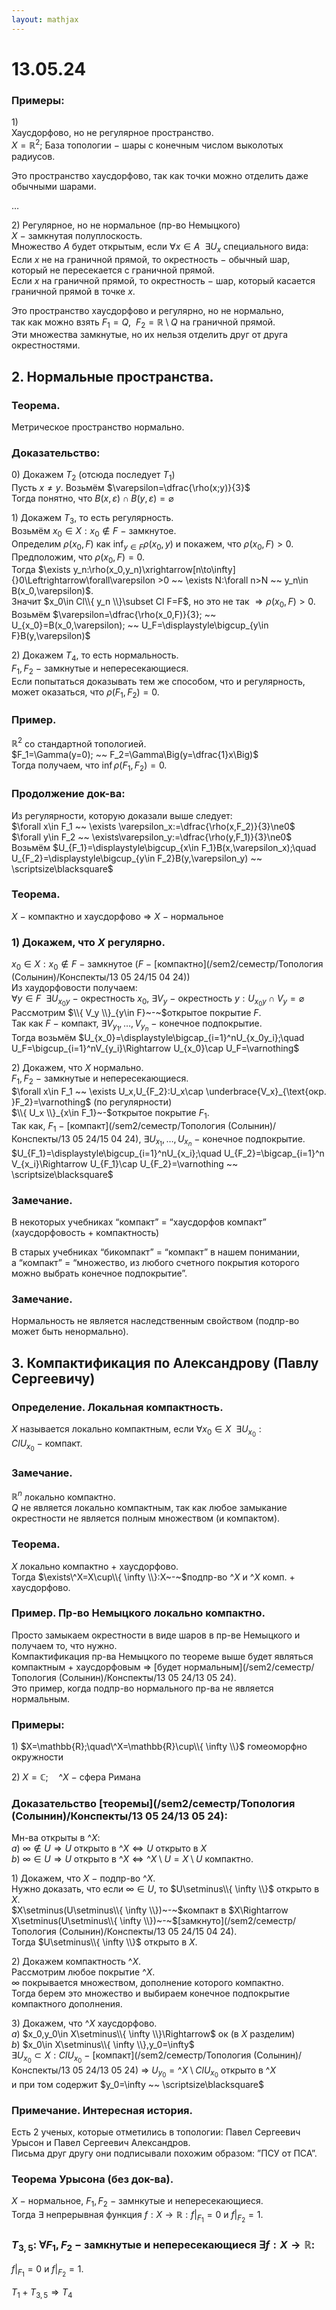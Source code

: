 ```yaml
---  
layout: mathjax  
---  
```

  
# 13.05.24  
  
### Примеры:  
$1)$  
 Хаусдорфово, но не регулярное пространство.  
$X=\mathbb{R}^2;$ База топологии $-$ шары с конечным числом выколотых радиусов.  
  
Это пространство хаусдорфово, так как точки можно отделить даже обычными шарами.  
  
…  
  
$2)$ Регулярное, но не нормальное (пр-во Немыцкого)  
$X~-~$замкнутая полуплоскость.  
Множество $A$ будет открытым, если $\forall x\in A ~~ \exists U_x$ специального вида:  
Если $x$ не на граничной прямой, то окрестность $-$ обычный шар, который не пересекается с граничной прямой.  
Если $x$ на граничной прямой, то окрестность $-$ шар, который касается граничной прямой в точке $x$.  
  
Это пространство хаусдорфово и регулярно, но не нормально,  
так как можно взять $F_1=Q, ~~ F_2=\mathbb{R}\setminus Q$ на граничной прямой.  
Эти множества замкнутые, но их нельзя отделить друг от друга окрестностями.  
  
## $2.$ Нормальные пространства.  
  
### Теорема.  
Метрическое пространство нормально.  
  
### Доказательство:  
$0)$ Докажем $T_2$ (отсюда последует $T_1$)  
Пусть $x\ne y$. Возьмём $\varepsilon=\dfrac{\rho(x;y)}{3}$  
Тогда понятно, что $B(x,\varepsilon)\cap B(y,\varepsilon)=\varnothing$  
  
$1)$ Докажем $T_3$, то есть регулярность.  
Возьмём $x_0\in X:x_0\notin F~-~$замкнутое.  
Определим $\rho(x_0, F)$ как $\displaystyle\inf_{y\in F}\rho(x_0,y)$ и покажем, что $\rho(x_0, F)>0$.  
Предположим, что $\rho(x_0,F)=0$.  
Тогда $\exists y_n:\rho(x_0,y_n)\xrightarrow[n\to\infty]{}0\Leftrightarrow\forall\varepsilon >0 ~~ \exists N:\forall n>N ~~ y_n\in B(x_0,\varepsilon)$.  
Значит $x_0\in Cl\\{ y_n \\}\subset Cl F=F$, но это не так $\Rightarrow \rho(x_0,F)>0$.  
Возьмём $\varepsilon=\dfrac{\rho(x_0,F)}{3}; ~~ U_{x_0}=B(x_0,\varepsilon); ~~ U_F=\displaystyle\bigcup_{y\in F}B(y,\varepsilon)$  
  
$2)$ Докажем $T_4$, то есть нормальность.  
$F_1,F_2~-~$замкнутые и непересекающиеся.  
Если попытаться доказывать тем же способом, что и регулярность, может оказаться, что $\rho(F_1,F_2)=0$.  
  
### Пример.  
$\mathbb{R}^2$ со стандартной топологией.  
$F_1=\Gamma(y=0); ~~ F_2=\Gamma\Big(y=\dfrac{1}x\Big)$  
Тогда получаем, что $\inf\rho(F_1,F_2)=0$.  
  
### Продолжение док-ва:  
Из регулярности, которую доказали выше следует:  
$\forall x\in F_1 ~~ \exists \varepsilon_x:=\dfrac{\rho(x,F_2)}{3}\ne0$  
$\forall y\in F_2 ~~ \exists\varepsilon_y:=\dfrac{\rho(y,F_1)}{3}\ne0$  
Возьмём $U_{F_1}=\displaystyle\bigcup_{x\in F_1}B(x,\varepsilon_x);\quad U_{F_2}=\displaystyle\bigcup_{y\in F_2}B(y,\varepsilon_y) ~~ \scriptsize\blacksquare$  
  
### Теорема.  
$X~-~$компактно и хаусдорфово $\Rightarrow$ $X~-~$нормальное  
  
### $1)$ Докажем, что $X$ регулярно.  
$x_0\in X:x_0\notin F~-~$замкнутое $(F~-~$[компактно](/sem2/семестр/Топология (Солынин)/Конспекты/13 05 24/15 04 24)$)$  
Из хаудорфовости получаем:  
$\forall y\in F ~~ \exists U_{x_0y}~-~$окрестность $x_0$, $\exists V_y~-~$окрестность $y:U_{x_0y}\cap V_y=\varnothing$  
Рассмотрим $\\{ V_y \\}_{y\in F}~-~$открытое покрытие $F$.  
Так как $F~-~$компакт, $\exists V_{y_1},\dots,V_{y_n}~-~$конечное подпокрытие.  
Тогда возьмём $U_{x_0}=\displaystyle\bigcap_{i=1}^nU_{x_0y_i};\quad U_F=\bigcup_{i=1}^nV_{y_i}\Rightarrow U_{x_0}\cap U_F=\varnothing$  
  
$2)$ Докажем, что $X$ нормально.  
$F_1,F_2~-~$замкнутые и непересекающиеся.  
$\forall x\in F_1 ~~ \exists U_x,U_{F_2}:U_x\cap \underbrace{V_x}_{\text{окр. }F_2}=\varnothing$ (по регулярности)  
$\\{ U_x \\}_{x\in F_1}~-$открытое покрытие $F_1$.  
Так как, $F_1~-~$[компакт](/sem2/семестр/Топология (Солынин)/Конспекты/13 05 24/15 04 24), $\exists U_{x_1},\dots,U_{x_n}~-~$конечное подпокрытие.  
$U_{F_1}=\displaystyle\bigcup_{i=1}^nU_{x_i};\quad U_{F_2}=\bigcap_{i=1}^n V_{x_i}\Rightarrow U_{F_1}\cap U_{F_2}=\varnothing ~~ \scriptsize\blacksquare$  
  
### Замечание.  
В некоторых учебниках “компакт” = “хаусдорфов компакт” (хаусдорфовость + компактность)  
  
В старых учебниках “бикомпакт” = “компакт” в нашем понимании,  
а “компакт” = “множество, из любого счетного покрытия которого можно выбрать конечное подпокрытие”.  
  
### Замечание.  
Нормальность не является наследственным свойством (подпр-во может быть ненормально).  
  
## 3. Компактификация по Александрову (Павлу Сергеевичу)  
  
### Определение. Локальная компактность.  
$X$ называется локально компактным, если $\forall x_0\in X ~~ \exists U_{x_0}:ClU_{x_0}~-~$компакт.  
  
### Замечание.  
$\mathbb{R}^n$ локально компактно.  
$Q$ не является локально компактным, так как любое замыкание окрестности не является полным множеством (и компактом).  
  
### Теорема.  
$X$ локально компактно + хаусдорфово.  
Тогда $\exists\^X=X\cup\\{ \infty \\}:X~-~$подпр-во $\^X$ и $\^X$ комп. + хаусдорфово.  
  
### Пример. Пр-во Немыцкого локально компактно.  
Просто замыкаем окрестности в виде шаров в пр-ве Немыцкого и получаем то, что нужно.  
Компактификация пр-ва Немыцкого по теореме выше будет являться компактным + хаусдорфовым $\Rightarrow$ [будет нормальным](/sem2/семестр/Топология (Солынин)/Конспекты/13 05 24/13 05 24).  
Это пример, когда подпр-во нормального пр-ва не является нормальным.  
  
### Примеры:  
$1)$ $X=\mathbb{R};\quad\^X=\mathbb{R}\cup\\{ \infty \\}$ гомеоморфно окружности  
  
$2)$ $X=\mathbb{C};\quad \^X~-~$сфера Римана  
  
### Доказательство [теоремы](/sem2/семестр/Топология (Солынин)/Конспекты/13 05 24/13 05 24):  
Мн-ва открыты в $\^X$:  
$a)$ $\infty\notin U\Rightarrow U$ открыто в $\^X\Leftrightarrow U$ открыто в $X$  
$b)~\infty\in U\Rightarrow U$ открыто в $\^X\Leftrightarrow\^X\setminus U=X\setminus U$ компактно.  
  
$1)$ Докажем, что $X~-~$подпр-во $\^X$.  
Нужно доказать, что если $\infty\in U$, то $U\setminus\\{ \infty \\}$ открыто в $X$.  
$X\setminus(U\setminus\\{ \infty \\})~-~$компакт в $X\Rightarrow X\setminus(U\setminus\\{ \infty \\})~-~$[замкнуто](/sem2/семестр/Топология (Солынин)/Конспекты/13 05 24/15 04 24).  
Тогда $U\setminus\\{ \infty \\}$ открыто в $X$.  
  
$2)$ Докажем компактность $\^X$.  
Рассмотрим любое покрытие $\^X$.  
$\infty$  покрывается множеством, дополнение которого компактно.  
Тогда берем это множество и выбираем конечное подпокрытие компактного дополнения.  
  
$3)$ Докажем, что $\^X$ хаусдорфово.  
$a)$ $x_0,y_0\in X\setminus\\{ \infty \\}\Rightarrow$ ок  (в $X$ разделим)  
$b)$ $x_0\in X\setminus\\{ \infty \\},y_0=\infty$  
$\exists U_{x_0}\subset X:ClU_{x_0}~-~$[компакт](/sem2/семестр/Топология (Солынин)/Конспекты/13 05 24/13 05 24) $\Rightarrow$ $U_{y_0}=\^X\setminus{ClU_{x_0} }$ открыто в $\^X$  
и при том содержит $y_0=\infty ~~ \scriptsize\blacksquare$  
  
### Примечание. Интересная история.  
Есть 2 ученых, которые отметились в топологии: Павел Сергеевич Урысон и Павел Сергеевич Александров.  
Письма друг другу они подписывали похожим образом: ”ПСУ от ПСА”.  
  
### Теорема Урысона (без док-ва).  
$X~-~$нормальное, $F_1,F_2~-~$замнкутые и непересекающиеся.  
Тогда $\exists$  непрерывная функция $f:X\to\mathbb{R}:f|_{F_1}=0$ и $f|_{F_2}=1$.  
  
### $T_{3,5}:$ $\forall F_1,F_2~-~$замкнутые и непересекающиеся $\exists f:X\to\mathbb{R}:$  
$f|_{F_1}=0$ и $f|_{F_2}=1$.  
  
$T_1+T_{3,5}\Rightarrow T_4$  
